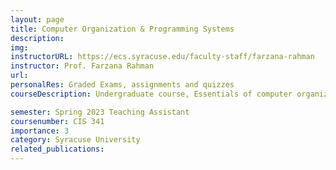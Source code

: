 ```yaml
---
layout: page
title: Computer Organization & Programming Systems
description:
img: 
instructorURL: https://ecs.syracuse.edu/faculty-staff/farzana-rahman
instructor: Prof. Farzana Rahman
url: 
personalRes: Graded Exams, assignments and quizzes 
courseDescription: Undergraduate course, Essentials of computer organization. digital logic, microprogramming, processors, memories, input-output devices. Instruction sets, assembly language, data types, relation to high level languages. Program construction, traps and interrupts, input-output programming.

semester: Spring 2023 Teaching Assistant
coursenumber: CIS 341
importance: 3
category: Syracuse University
related_publications: 
---
```


